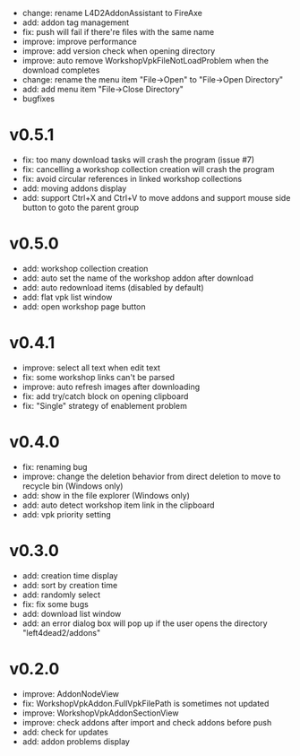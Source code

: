 - change: rename L4D2AddonAssistant to FireAxe
- add: addon tag management
- fix: push will fail if there're files with the same name
- improve: improve performance
- improve: add version check when opening directory
- improve: auto remove WorkshopVpkFileNotLoadProblem when the download completes
- change: rename the menu item "File->Open" to "File->Open Directory"
- add: add menu item "File->Close Directory"
- bugfixes
# v0.5.1
- fix: too many download tasks will crash the program (issue #7)
- fix: cancelling a workshop collection creation will crash the program
- fix: avoid circular references in linked workshop collections
- add: moving addons display
- add: support Ctrl+X and Ctrl+V to move addons and support mouse side button to goto the parent group
# v0.5.0
- add: workshop collection creation
- add: auto set the name of the workshop addon after download
- add: auto redownload items (disabled by default)
- add: flat vpk list window
- add: open workshop page button
# v0.4.1
- improve: select all text when edit text
- fix: some workshop links can't be parsed
- improve: auto refresh images after downloading
- fix: add try/catch block on opening clipboard
- fix: "Single" strategy of enablement problem
# v0.4.0
- fix: renaming bug
- improve: change the deletion behavior from direct deletion to move to recycle bin (Windows only)
- add: show in the file explorer (Windows only)
- add: auto detect workshop item link in the clipboard
- add: vpk priority setting
# v0.3.0
- add: creation time display
- add: sort by creation time
- add: randomly select
- fix: fix some bugs
- add: download list window
- add: an error dialog box will pop up if the user opens the directory "left4dead2/addons"
# v0.2.0
- improve: AddonNodeView
- fix: WorkshopVpkAddon.FullVpkFilePath is sometimes not updated
- improve: WorkshopVpkAddonSectionView
- improve: check addons after import and check addons before push
- add: check for updates
- add: addon problems display